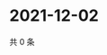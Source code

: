 # 2021-12-02

共 0 条

<!-- BEGIN WEIBO -->
<!-- 最后更新时间 Thu Dec 02 2021 13:01:36 GMT+0800 (China Standard Time) -->

<!-- END WEIBO -->
